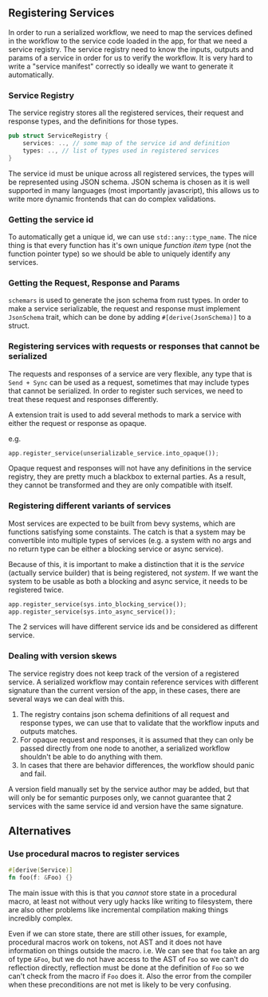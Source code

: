 ## Registering Services

In order to run a serialized workflow, we need to map the services defined in the workflow to the service code loaded in the app, for that we need a service registry. The service registry need to know the inputs, outputs and params of a service in order for us to verify the workflow. It is very hard to write a "service manifest" correctly so ideally we want to generate it automatically.

### Service Registry

The service registry stores all the registered services, their request and response types, and the definitions for those types.

```rs
pub struct ServiceRegistry {
    services: .., // some map of the service id and definition
    types: .., // list of types used in registered services
}
```

The service id must be unique across all registered services, the types will be represented using JSON schema. JSON schema is chosen as it is well supported in many languages (most importantly javascript), this allows us to write more dynamic frontends that can do complex validations.

### Getting the service id

To automatically get a unique id, we can use `std::any::type_name`. The nice thing is that every function has it's own unique *function item* type (not the function pointer type) so we should be able to uniquely identify any services.

### Getting the Request, Response and Params

`schemars` is used to generate the json schema from rust types. In order to make a service serializable, the request and response must implement `JsonSchema` trait, which can be done by adding `#[derive(JsonSchema)]` to a struct.

### Registering services with requests or responses that cannot be serialized

The requests and responses of a service are very flexible, any type that is `Send + Sync` can be used as a request, sometimes that may include types that cannot be serialized. In order to register such services, we need to treat these request and responses differently.

A extension trait is used to add several methods to mark a service with either the request or response as opaque.

e.g.
```rs
app.register_service(unserializable_service.into_opaque());
```

Opaque request and responses will not have any definitions in the service registry, they are pretty much a blackbox to external parties. As a result, they cannot be transformed and they are only compatible with itself.

### Registering different variants of services

Most services are expected to be built from bevy systems, which are functions satisfying some constaints. The catch is that a system may be convertible into multiple types of services (e.g. a system with no args and no return type can be either a blocking service or async service).

Because of this, it is important to make a distinction that it is the *service* (actually service builder) that is being registered, not *system*. If we want the system to be usable as both a blocking and async service, it needs to be registered twice.

```rs
app.register_service(sys.into_blocking_service());
app.register_service(sys.into_async_service());
```

The 2 services will have different service ids and be considered as different service.

### Dealing with version skews

The service registry does not keep track of the version of a registered service. A serialized workflow may contain reference services with different signature than the current version of the app, in these cases, there are several ways we can deal with this.

1. The registry contains json schema definitions of all request and response types, we can use that to validate that the workflow inputs and outputs matches.
1. For opaque request and responses, it is assumed that they can only be passed directly from one node to another, a serialized workflow shouldn't be able to do anything with them.
1. In cases that there are behavior differences, the workflow should panic and fail.

A version field manually set by the service author may be added, but that will only be for semantic purposes only, we cannot guarantee that 2 services with the same service id and version have the same signature.

## Alternatives

### Use procedural macros to register services

```rs
#[derive(Service)]
fn foo(f: &Foo) {}
```

The main issue with this is that you *cannot* store state in a procedural macro, at least not without very ugly hacks like writing to filesystem, there are also other problems like incremental compilation making things incredibly complex.

Even if we can store state, there are still other issues, for example, procedural macros work on tokens, not AST and it does not have information on things outside the macro. i.e. We can see that `foo` take an arg of type `&Foo`, but we do not have access to the AST of `Foo` so we can't do reflection directly, reflection must be done at the definition of `Foo` so we can't check from the macro if `Foo` does it. Also the error from the compiler when these preconditions are not met is likely to be very confusing.
